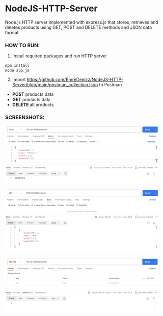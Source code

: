 # NodeJS-HTTP-Server
 Node.js HTTP server implemented with express.js that stores, retrieves and deletes products using GET, POST and DELETE methods and JSON data format

 ### HOW TO RUN:
1. Install required packages and run HTTP server
```console
npm install
node app.js
```
2. Import https://github.com/EmreDenizz/NodeJS-HTTP-Server/blob/main/postman_collection.json to Postman
- **POST** products data
- **GET** products data
- **DELETE** all products

### SCREENSHOTS:
<kbd><img src="screenshots/SS_1.png" width="500"/></kbd>

<kbd><img src="screenshots/SS_2.png" width="500"/></kbd>

<kbd><img src="screenshots/SS_3.png" width="500"/></kbd>
